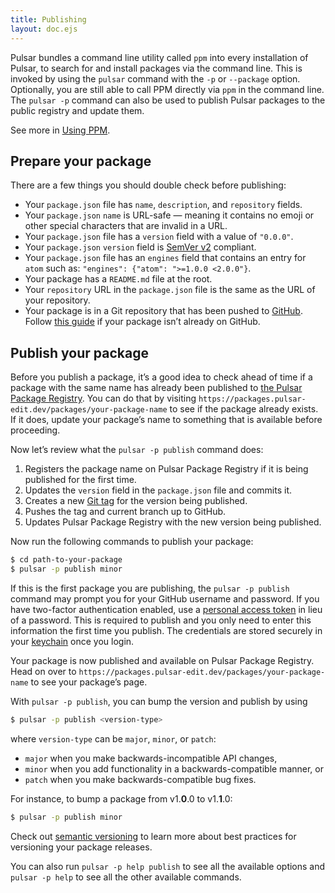 ```yaml
---
title: Publishing
layout: doc.ejs
---
```


Pulsar bundles a command line utility called `ppm` into every installation of Pulsar, to search for and install packages via the command line. This is invoked by using the `pulsar` command with the `-p` or `--package` option. Optionally, you are still able to call PPM directly via `ppm` in the command line. The `pulsar -p` command can also be used to publish Pulsar packages to the public registry and update them.

See more in [Using PPM](/contributing-to-pulsar/using-ppm/).

## Prepare your package

There are a few things you should double check before publishing:

- Your `package.json` file has `name`, `description`, and `repository` fields.
- Your `package.json` `name` is URL-safe — meaning it contains no emoji or other special characters that are invalid in a URL.
- Your `package.json` file has a `version` field with a value of `"0.0.0"`.
- Your `package.json` `version` field is [SemVer v2](https://semver.org/spec/v2.0.0.html) compliant.
- Your `package.json` file has an `engines` field that contains an entry for
  `atom` such as: `"engines": {"atom": ">=1.0.0 <2.0.0"}`.
- Your package has a `README.md` file at the root.
- Your `repository` URL in the `package.json` file is the same as the URL of
  your repository.
- Your package is in a Git repository that has been pushed to
  [GitHub](https://github.com). Follow [this guide](https://help.github.com/articles/importing-a-git-repository-using-the-command-line/) if your package isn’t already on GitHub.

## Publish your package

Before you publish a package, it’s a good idea to check ahead of time if a package with the same name has already been published to [the Pulsar Package Registry](https://packages.pulsar-edit.dev/packages). You can do that by visiting `https://packages.pulsar-edit.dev/packages/your-package-name` to see if the package already exists. If it does, update your package’s name to something that is available before proceeding.

Now let’s review what the `pulsar -p publish` command does:

1. Registers the package name on Pulsar Package Registry if it is being published for the first time.
2. Updates the `version` field in the `package.json` file and commits it.
3. Creates a new [Git tag](https://git-scm.com/book/en/Git-Basics-Tagging) for the version being published.
4. Pushes the tag and current branch up to GitHub.
5. Updates Pulsar Package Registry with the new version being published.

Now run the following commands to publish your package:

```sh
$ cd path-to-your-package
$ pulsar -p publish minor
```

<!-- TODO: Rewrite this Section once Authentication Information is Public -->

If this is the first package you are publishing, the `pulsar -p publish` command may prompt you for your GitHub username and password. If you have two-factor authentication enabled, use a [personal access token](https://help.github.com/articles/creating-a-personal-access-token-for-the-command-line/) in lieu of a password. This is required to publish and you only need to enter this information the first time you publish. The credentials are stored securely in your [keychain](<https://en.wikipedia.org/wiki/Keychain_(software)>) once you login.

Your package is now published and available on Pulsar Package Registry. Head on over to `https://packages.pulsar-edit.dev/packages/your-package-name` to see your package’s page.

With `pulsar -p publish`, you can bump the version and publish by using

```sh
$ pulsar -p publish <version-type>
```

where `version-type` can be `major`, `minor`, or `patch`:

- `major` when you make backwards-incompatible API changes,
- `minor` when you add functionality in a backwards-compatible manner, or
- `patch` when you make backwards-compatible bug fixes.

For instance, to bump a package from v1.**0**.0 to v1.**1**.0:

```sh
$ pulsar -p publish minor
```

Check out [semantic versioning](https://semver.org/) to learn more about best practices for versioning your package releases.

You can also run `pulsar -p help publish` to see all the available options and `pulsar -p help` to see all the other available commands.
